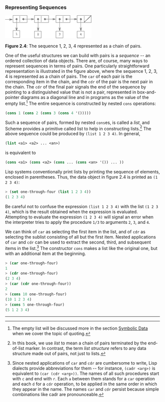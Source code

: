 ### Representing Sequences

<a name="figure-4"></a>

![The sequence 1, 2, 3, 4 represented as a chain of pairs](images/ch2-Z-G-13.png)

**Figure 2.4**: The sequence 1, 2, 3, 4 represented as a chain of pairs.

One of the useful structures we can build with pairs is a *sequence* -- an ordered collection of data objects. There are, of course, many ways to represent sequences in terms of pairs. One particularly straightforward representation is illustrated in the figure above, where the sequence 1, 2, 3, 4 is represented as a chain of pairs. The ``car`` of each pair is the corresponding item in the chain, and the ``cdr`` of the pair is the next pair in the chain. The ``cdr`` of the final pair signals the end of the sequence by pointing to a distinguished value that is not a pair, represented in box-and-pointer diagrams as a diagonal line and in programs as the value of the empty list.[^1] The entire sequence is constructed by nested ``cons`` operations:

```lisp
(cons 1 (cons 2 (cons 3 (cons 4 '()))))
```

Such a sequence of pairs, formed by nested ``cons``es, is called a *list*, and Scheme provides a primitive called list to help in constructing lists.[^2] The above sequence could be produced by ``(list 1 2 3 4)``. In general,

```lisp
(list <a1> <a2> ... <an>)
```

is equivalent to

```lisp
(cons <a1> (cons <a2> (cons ... (cons <an> '()) ... ))
```

Lisp systems conventionally print lists by printing the sequence of elements, enclosed in parentheses. Thus, the data object in figure 2.4 is printed as ``(1 2 3 4)``:

```lisp
> (set one-through-four (list 1 2 3 4))
(1 2 3 4)
```

Be careful not to confuse the expression ``(list 1 2 3 4)`` with the list ``(1 2 3 4)``, which is the result obtained when the expression is evaluated. Attempting to evaluate the expression ``(1 2 3 4)`` will signal an error when the interpreter tries to apply the procedure ``1/3`` to arguments ``2``, ``3``, and ``4``.

We can think of ``car`` as selecting the first item in the list, and of ``cdr`` as selecting the sublist consisting of all but the first item. Nested applications of ``car`` and ``cdr`` can be used to extract the second, third, and subsequent items in the list.[^3] The constructor ``cons`` makes a list like the original one, but with an additional item at the beginning.

```lisp
> (car one-through-four)
1
> (cdr one-through-four)
(2 3 4)
> (car (cdr one-through-four))
2
> (cons 10 one-through-four)
(10 1 2 3 4)
> (cons 5 one-through-four)
(5 1 2 3 4)
```

----

[^1]: The empty list will be discussed more in the section [Symbolic Data]() when we cover the topic of quoting.

[^2]: In this book, we use *list* to mean a chain of pairs terminated by the end-of-list marker. In contrast, the term *list structure* refers to any data structure made out of pairs, not just to lists.

[^3]: Since nested applications of ``car`` and ``cdr`` are cumbersome to write, Lisp dialects provide abbreviations for them -- for instance, ``(cadr <arg>)`` is equivalent to ``(car (cdr <arg>))``. The names of all such procedures start with ``c`` and end with ``r``. Each ``a`` between them stands for a ``car`` operation and each ``d`` for a ``cdr`` operation, to be applied in the same order in which they appear in the name. The names ``car`` and ``cdr`` persist because simple combinations like cadr are pronounceable.
